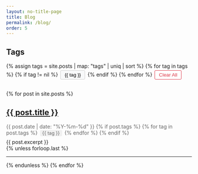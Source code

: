 ```yaml
---
layout: no-title-page
title: Blog
permalink: /blog/
order: 5
---
```


<div class="tags">
  <h2>Tags</h2>
  <div class="tag-controls">
    {% assign tags = site.posts | map: "tags" | uniq | sort %}
    {% for tag in tags %}
      {% if tag != nil %}
        <button class="tag-btn" data-tag="{{ tag }}">{{ tag }}</button>
      {% endif %}
    {% endfor %}
    <button class="clear-tags-btn">Clear All</button>
  </div>
</div>

<div class="posts">
{% for post in site.posts %}
  <article class="post" data-tags="{{ post.tags | join: ' ' }}">
    <h2>
      <a href="{{ post.url | relative_url }}">{{ post.title }}</a>
    </h2>
    <div class="post-meta">
      <time datetime="{{ post.date | date: "%Y-%m-%d" }}">{{ post.date | date: "%Y-%m-%d" }}</time>
      {% if post.tags %}
        <span class="tags">
          {% for tag in post.tags %}
            <span class="tag">{{ tag }}</span>
          {% endfor %}
        </span>
      {% endif %}
    </div>
    {{ post.excerpt }}
  </article>
  {% unless forloop.last %}
    <hr>
  {% endunless %}
{% endfor %}
</div>

<style>
.tags {
  margin-bottom: 2em;
}
.tag-controls {
  margin-top: 1em;
}
.tag-btn {
  display: inline-block;
  padding: 0.3em 0.8em;
  margin: 0.2em;
  border: 1px solid #ccc;
  border-radius: 3px;
  background: #f8f9fa;
  cursor: pointer;
  transition: all 0.2s ease;
}
.tag-btn.active {
  background: #007bff;
  color: white;
  border-color: #0056b3;
}
.clear-tags-btn {
  display: inline-block;
  padding: 0.3em 0.8em;
  margin: 0.2em;
  border: 1px solid #dc3545;
  border-radius: 3px;
  background: #fff;
  color: #dc3545;
  cursor: pointer;
  transition: all 0.2s ease;
}
.clear-tags-btn:hover {
  background: #dc3545;
  color: white;
}
.post-meta {
  margin: 0.5em 0;
  color: #666;
}
.post-meta .tag {
  display: inline-block;
  padding: 0.1em 0.5em;
  margin: 0 0.2em;
  background: #f0f0f0;
  border-radius: 3px;
  font-size: 0.9em;
}
.post.hidden {
  display: none;
}
</style>

<script>
document.addEventListener('DOMContentLoaded', function() {
  const tagButtons = document.querySelectorAll('.tag-btn');
  const clearButton = document.querySelector('.clear-tags-btn');
  const posts = document.querySelectorAll('.post');
  let activeTags = new Set();

  function updatePosts() {
    if (activeTags.size === 0) {
      posts.forEach(post => post.classList.remove('hidden'));
      return;
    }

    posts.forEach(post => {
      const postTags = post.getAttribute('data-tags').split(' ');
      const hasAllTags = Array.from(activeTags).every(tag => postTags.includes(tag));
      if (hasAllTags) {
        post.classList.remove('hidden');
      } else {
        post.classList.add('hidden');
      }
    });
  }

  tagButtons.forEach(button => {
    button.addEventListener('click', function() {
      const tag = this.getAttribute('data-tag');
      
      if (activeTags.has(tag)) {
        activeTags.delete(tag);
        this.classList.remove('active');
      } else {
        activeTags.add(tag);
        this.classList.add('active');
      }
      
      updatePosts();
    });
  });

  clearButton.addEventListener('click', function() {
    activeTags.clear();
    tagButtons.forEach(btn => btn.classList.remove('active'));
    updatePosts();
  });
});
</script>
